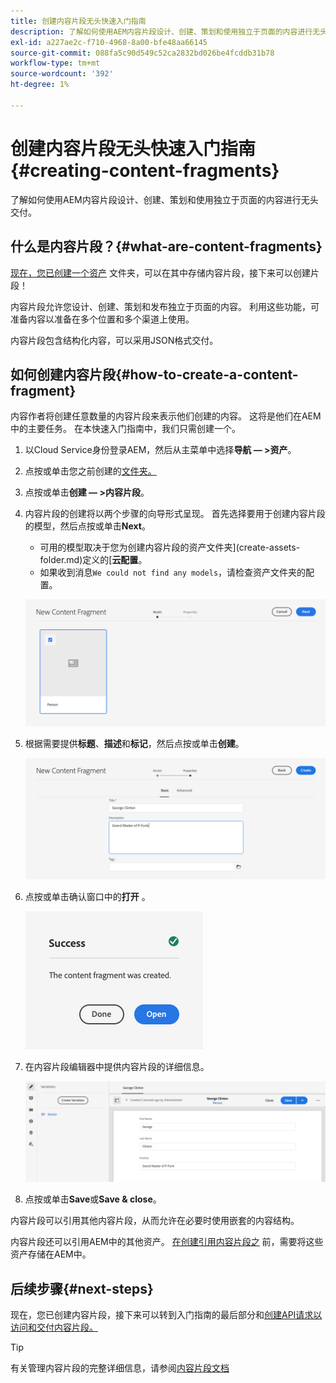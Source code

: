 ```yaml
---
title: 创建内容片段无头快速入门指南
description: 了解如何使用AEM内容片段设计、创建、策划和使用独立于页面的内容进行无头交付。
exl-id: a227ae2c-f710-4968-8a00-bfe48aa66145
source-git-commit: 088fa5c90d549c52ca2832bd026be4fcddb31b78
workflow-type: tm+mt
source-wordcount: '392'
ht-degree: 1%

---
```


# 创建内容片段无头快速入门指南{#creating-content-fragments}

了解如何使用AEM内容片段设计、创建、策划和使用独立于页面的内容进行无头交付。

## 什么是内容片段？{#what-are-content-fragments}

[现在，您已创建一个资产](create-assets-folder.md) 文件夹，可以在其中存储内容片段，接下来可以创建片段！

内容片段允许您设计、创建、策划和发布独立于页面的内容。 利用这些功能，可准备内容以准备在多个位置和多个渠道上使用。

内容片段包含结构化内容，可以采用JSON格式交付。

## 如何创建内容片段{#how-to-create-a-content-fragment}

内容作者将创建任意数量的内容片段来表示他们创建的内容。 这将是他们在AEM中的主要任务。 在本快速入门指南中，我们只需创建一个。

1. 以Cloud Service身份登录AEM，然后从主菜单中选择&#x200B;**导航 — >资产**。
1. 点按或单击您之前创建的[文件夹。](create-assets-folder.md)
1. 点按或单击&#x200B;**创建 — >内容片段**。
1. 内容片段的创建将以两个步骤的向导形式呈现。 首先选择要用于创建内容片段的模型，然后点按或单击&#x200B;**Next**。
   * 可用的模型取决于您为创建内容片段的资产文件夹](create-assets-folder.md)定义的&#x200B;[**云配置**。
   * 如果收到消息`We could not find any models`，请检查资产文件夹的配置。

   ![选择内容片段模型](../assets/content-fragment-model-select.png)
1. 根据需要提供&#x200B;**标题**、**描述**&#x200B;和&#x200B;**标记**，然后点按或单击&#x200B;**创建**。

   ![创建内容片段](../assets/content-fragment-create.png)
1. 点按或单击确认窗口中的&#x200B;**打开** 。

   ![内容片段创建的确认](../assets/content-fragment-confirmation.png)
1. 在内容片段编辑器中提供内容片段的详细信息。

   ![内容片段编辑器](../assets/content-fragment-edit.png)
1. 点按或单击&#x200B;**Save**&#x200B;或&#x200B;**Save &amp; close**。

内容片段可以引用其他内容片段，从而允许在必要时使用嵌套的内容结构。

内容片段还可以引用AEM中的其他资产。 [在创建引用内容片段之](/help/assets/manage-digital-assets.md) 前，需要将这些资产存储在AEM中。

## 后续步骤{#next-steps}

现在，您已创建内容片段，接下来可以转到入门指南的最后部分和[创建API请求以访问和交付内容片段。](create-api-request.md)

>[!TIP]
>
>有关管理内容片段的完整详细信息，请参阅[内容片段文档](/help/assets/content-fragments/content-fragments.md)
